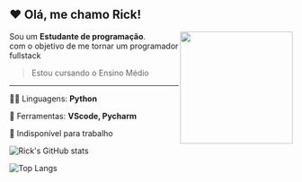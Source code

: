 ## ❤ Olá, me chamo <strong>Rick!</strong>

<img src="https://media2.giphy.com/media/lP8xu5t2DLGG045H8F/giphy.gif?cid=790b7611444e7ddc9b17bd6021eaa63c4e697cf1c3b84a0b&rid=giphy.gif&ct=s" min-width="400px" max-width="400px" width="200px" align="right">

<p align="left"> 
  Sou um <strong>Estudante de programação</strong>.<br> com o objetivo de me tornar um programador fullstack
</p>

> Estou cursando o Ensino Médio

-----

<p align="left">
  🐱‍💻 Linguagens: <strong>Python</strong>
</p>



<p align="left">
  💼 Ferramentas: <strong>VScode, Pycharm</strong>
</p>



<p align="left">
  💌 Indisponível para trabalho
</p>


![Rick's GitHub stats](https://github-readme-stats.vercel.app/api?username=luishrick&count_private=true&show_icons=true&theme=darcula)

![Top Langs](https://github-readme-stats.vercel.app/api/top-langs/?username=luishrick&theme=darcula)
